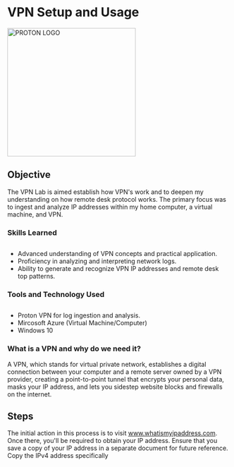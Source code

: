 # VPN Setup and Usage
<img width="291" alt="PROTON LOGO" src="https://github.com/codeByKelvinn/creating-a-VPN/assets/110644520/2bf76f25-7f66-4893-b7ee-76f565cf42b1">

## Objective

The VPN Lab is aimed establish how VPN's work and to deepen my understanding on how remote desk protocol works. The primary focus was to ingest and analyze IP addresses within my home computer, a virtual machine, and VPN.

### Skills Learned<h2>

- Advanced understanding of VPN concepts and practical application.
- Proficiency in analyzing and interpreting network logs.
- Ability to generate and recognize VPN IP addresses and remote desk top patterns.

### Tools and Technology Used<h2>

- Proton VPN for log ingestion and analysis.
- Mircosoft Azure (Virtual Machine/Computer)
- Windows 10

### What is a VPN and why do we need it?
A VPN, which stands for virtual private network, establishes a digital connection between your computer and a remote server owned by a VPN provider, creating a point-to-point tunnel that encrypts your personal data, masks your IP address, and lets you sidestep website blocks and firewalls on the internet.

## Steps
The initial action in this process is to visit www.whatismyipaddress.com. Once there, you'll be required to obtain your IP address. Ensure that you save a copy of your IP address in a separate document for future reference. Copy the IPv4 address specifically
